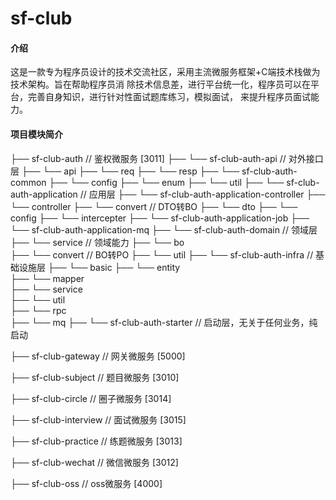 # sf-club

#### 介绍
这是一款专为程序员设计的技术交流社区，采用主流微服务框架+C端技术栈做为技术架构。旨在帮助程序员消
除技术信息差，进行平台统一化，程序员可以在平台，完善自身知识，进行针对性面试题库练习，模拟面试，
来提升程序员面试能力。

#### 项目模块简介
├── sf-club-auth            	// 鉴权微服务 [3011]
├──    └── sf-club-auth-api            // 对外接口层
├── 	   └── api
├── 	   └── req
├── 	   └── resp
├──    └── sf-club-auth-common
├── 	   └── config
├── 	   └── enum
├── 	   └── util
├──    └── sf-club-auth-application     // 应用层
├── 	   └── sf-club-auth-application-controller
├── 	       └── controller
├── 	       └── convert  // DTO转BO
├── 	       └── dto
├── 	       └── config
├── 	       └── intercepter
├── 	   └── sf-club-auth-application-job
├── 	   └── sf-club-auth-application-mq
├──    └── sf-club-auth-domain       // 领域层
├── 	   └── service               // 领域能力
├── 	   └── bo       
├── 	   └── convert      // BO转PO
├── 	   └── util
├──    └── sf-club-auth-infra       // 基础设施层
├── 	   └── basic
├── 	       └── entity  
├── 	       └── mapper  
├── 	       └── service  
├── 	       └── util  
├── 	   └── rpc  
├── 	   └── mq
├──    └── sf-club-auth-starter    // 启动层，无关于任何业务，纯启动
        
├── sf-club-gateway        // 网关微服务 [5000]	

├── sf-club-subject        // 题目微服务 [3010]

├── sf-club-circle         // 圈子微服务 [3014]

├── sf-club-interview      // 面试微服务 [3015]

├── sf-club-practice       // 练题微服务 [3013]

├── sf-club-wechat         // 微信微服务 [3012]

├── sf-club-oss            // oss微服务  [4000]
